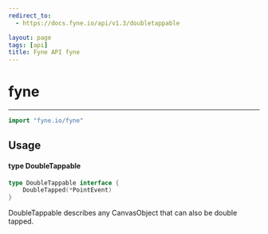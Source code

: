 ```yaml
---
redirect_to:
  - https://docs.fyne.io/api/v1.3/doubletappable

layout: page
tags: [api]
title: Fyne API fyne
---
```



# fyne
---
```go
import "fyne.io/fyne"
```

## Usage

#### type DoubleTappable

```go
type DoubleTappable interface {
	DoubleTapped(*PointEvent)
}
```

DoubleTappable describes any CanvasObject that can also be double tapped.
